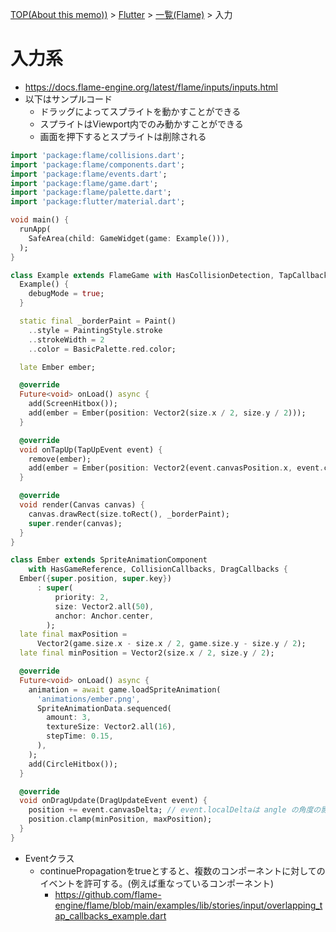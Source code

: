 [TOP(About this memo))](../../README.md) >  [Flutter](../README.md) > [一覧(Flame)](./README.md) > 入力

# 入力系
* https://docs.flame-engine.org/latest/flame/inputs/inputs.html
* 以下はサンプルコード
    * ドラッグによってスプライトを動かすことができる
    * スプライトはViewport内でのみ動かすことができる
    * 画面を押下するとスプライトは削除される
```dart
import 'package:flame/collisions.dart';
import 'package:flame/components.dart';
import 'package:flame/events.dart';
import 'package:flame/game.dart';
import 'package:flame/palette.dart';
import 'package:flutter/material.dart';

void main() {
  runApp(
    SafeArea(child: GameWidget(game: Example())),
  );
}

class Example extends FlameGame with HasCollisionDetection, TapCallbacks {
  Example() {
    debugMode = true;
  }

  static final _borderPaint = Paint()
    ..style = PaintingStyle.stroke
    ..strokeWidth = 2
    ..color = BasicPalette.red.color;

  late Ember ember;

  @override
  Future<void> onLoad() async {
    add(ScreenHitbox());
    add(ember = Ember(position: Vector2(size.x / 2, size.y / 2)));
  }

  @override
  void onTapUp(TapUpEvent event) {
    remove(ember);
    add(ember = Ember(position: Vector2(event.canvasPosition.x, event.canvasPosition.y)));
  }

  @override
  void render(Canvas canvas) {
    canvas.drawRect(size.toRect(), _borderPaint);
    super.render(canvas);
  }
}

class Ember extends SpriteAnimationComponent
    with HasGameReference, CollisionCallbacks, DragCallbacks {
  Ember({super.position, super.key})
      : super(
          priority: 2,
          size: Vector2.all(50),
          anchor: Anchor.center,
        );
  late final maxPosition =
      Vector2(game.size.x - size.x / 2, game.size.y - size.y / 2);
  late final minPosition = Vector2(size.x / 2, size.y / 2);

  @override
  Future<void> onLoad() async {
    animation = await game.loadSpriteAnimation(
      'animations/ember.png',
      SpriteAnimationData.sequenced(
        amount: 3,
        textureSize: Vector2.all(16),
        stepTime: 0.15,
      ),
    );
    add(CircleHitbox());
  }

  @override
  void onDragUpdate(DragUpdateEvent event) {
    position += event.canvasDelta; // event.localDeltaは angle の角度の影響を受ける
    position.clamp(minPosition, maxPosition);
  }
}
```
* Eventクラス
    * continuePropagationをtrueとすると、複数のコンポーネントに対してのイベントを許可する。(例えば重なっているコンポーネント)
        * https://github.com/flame-engine/flame/blob/main/examples/lib/stories/input/overlapping_tap_callbacks_example.dart
